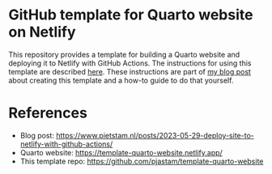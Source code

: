 
<!-- README.md is generated from README.Rmd. Please edit that file -->

# GitHub template for Quarto website on Netlify

<!-- badges: start -->
<!-- badges: end -->

This repository provides a template for building a Quarto website and
deploying it to Netlify with GitHub Actions. The instructions for using
this template are described
[here](https://www.pietstam.nl/posts/2023-05-29-deploy-site-to-netlify-with-github-actions/#a-versatile-template).
These instructions are part of [my blog
post](https://www.pietstam.nl/posts/2023-05-29-deploy-site-to-netlify-with-github-actions/)
about creating this template and a how-to guide to do that yourself.

# References

- Blog post:
  <https://www.pietstam.nl/posts/2023-05-29-deploy-site-to-netlify-with-github-actions/>
- Quarto website: <https://template-quarto-website.netlify.app/>
- This template repo:
  <https://github.com/pjastam/template-quarto-website>
